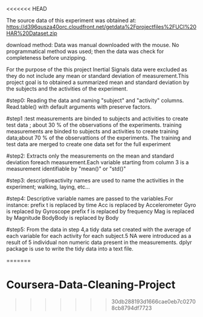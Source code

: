 <<<<<<< HEAD

The source data of this experiment was obtained at:
https://d396qusza40orc.cloudfront.net/getdata%2Fprojectfiles%2FUCI%20HAR%20Dataset.zip

download method: Data was manual downloaded with the mouse. No programmatical method was used; then the data was check for completeness before unzipping.

For the purpose of the this project Inertial Signals data were excluded as they do not include any mean or standard deviation of measurement.This project goal is to obtained a summarized mean and standard deviation by the subjects and the activities of the experiment.

#step0:
Reading the data and naming "subject" and "activity" columns.
Read.table() with default arguments with preserve factors.

#step1
:test measurements are binded to subjects and activities to create test data ; about 30 % of the observations of the experiments.
training measurements are binded to subjects and activities to create training data;about 70 % of the observattions of the experiments.
The training and test data are merged to create one data set for the full experiment

#step2:
Extracts only the measurements on the mean and standard deviation foreach measurement.Each variable starting from column 3 is a measurement identifiable by "mean()" or "std()"

#step3:
descriptiveactivity names are used to name the activities in the experiment; walking, laying, etc...

#step4:
Descriptive variable names are passed to the variables.For instance:
prefix t is replaced by time
Acc is replaced by Accelerometer
Gyro is replaced by Gyroscope
prefix f is replaced by frequency
Mag is replaced by Magnitude
BodyBody is replaced by Body

#step5:
From the data in step 4,a tidy data set created with the average of each variable for each activity for each subject.5 NA were introduced as a result of 5 individual non numeric data present in the measurements.
dplyr package is use to write the tidy data into a text file.


=======
# Coursera-Data-Cleaning-Project
>>>>>>> 30db288193d1666cae0eb7c02708cb8794df7723
